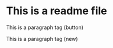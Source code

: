 # This is a readme file

<p>This is a paragraph tag (button)</p>

<p>This is a paragraph tag (new)</p>
